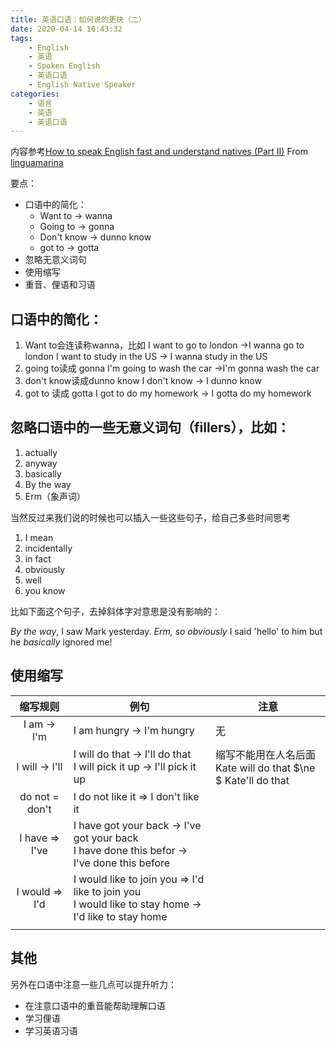 ```yaml
---
title: 英语口语：如何说的更快（二）
date: 2020-04-14 10:43:32
tags:
    - English
    - 英语
    - Spoken English
    - 英语口语
    - English Native Speaker
categories:
    - 语言
    - 英语
    - 英语口语
---
```


内容参考[How to speak English fast and understand natives (Part II)](https://youtu.be/5wr44LGmIaw) From [linguamarina](https://www.youtube.com/channel/UCAQg09FkoobmLquNNoO4ulg)

要点：

* 口语中的简化：
  * Want to -> wanna
  * Going to -> gonna
  * Don't know -> dunno know
  * got to -> gotta
* 忽略无意义词句
* 使用缩写
* 重音、俚语和习语

## 口语中的简化：

1. Want to会连读称wanna，比如
   I want to go to london ->I wanna go to london
   I want to study in the US -> I wanna study in the US
2. going to读成 gonna
   I'm going to wash the car ->I'm gonna wash the car
3. don't know读成dunno know
   I don't know -> I dunno know
4. got to 读成 gotta
   I got to do my homework -> I gotta do my homework

## 忽略口语中的一些无意义词句（fillers），比如：

1. actually
2. anyway
3. basically
4. By the way
5. Erm（象声词）

当然反过来我们说的时候也可以插入一些这些句子，给自己多些时间思考

1. I mean
2. incidentally
3. in fact
4. obviously
5. well
6. you know

比如下面这个句子，去掉斜体字对意思是没有影响的：

*By the way*, I saw Mark yesterday. *Erm, so obviously* I said 'hello' to him but he *basically* ignored me!

## 使用缩写

|    缩写规则    | 例句                                                         | 注意                                                         |
| :------------: | ------------------------------------------------------------ | ------------------------------------------------------------ |
|  I am -> I'm   | I am hungry -> I'm hungry                                    | 无                                                           |
| I will -> I'll | I will do that -> I'll do that<br />I will pick it up -> I'll pick it up | 缩写不能用在人名后面<br />Kate will do that $\ne $  Kate'll do that |
| do not = don't | I do not like it => I don't like it                          |                                                              |
| I have => I've | I have got your back -> I've got your back<br />I have done this befor -> I've done this before |                                                              |
| I would => I'd | I would like to join you => I'd like to join you<br />I would like to stay home -> I'd like to stay home |                                                              |
|                |                                                              |                                                              |

## 其他

另外在口语中注意一些几点可以提升听力：

* 在注意口语中的重音能帮助理解口语
* 学习俚语
* 学习英语习语
